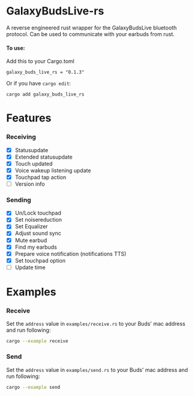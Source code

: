 # GalaxyBudsLive-rs
A reverse engineered rust wrapper for the GalaxyBudsLive bluetooth protocol. Can be used to communicate with your earbuds from rust.

#### To use:
Add this to your Cargo.toml
```
galaxy_buds_live_rs = "0.1.3"
```
Or if you have `cargo edit`:
```
cargo add galaxy_buds_live_rs
```

# Features

### Receiving
- [x] Statusupdate
- [x] Extended statusupdate
- [x] Touch updated
- [x] Voice wakeup listening update
- [x] Touchpad tap action
- [ ] Version info

### Sending
- [x] Un/Lock touchpad
- [x] Set noisereduction
- [x] Set Equalizer
- [x] Adjust sound sync
- [x] Mute earbud
- [x] Find my earbuds
- [x] Prepare voice notification (notifications TTS)
- [x] Set touchpad option
- [ ] Update time

# Examples

### Receive
Set the `address` value in `examples/receive.rs` to your Buds' mac address and run following:
```bash
cargo --example receive
```

### Send
Set the `address` value in `examples/send.rs` to your Buds' mac address and run following:
```bash
cargo --example send
```
